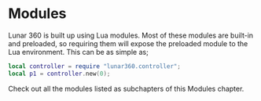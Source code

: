 # Modules

Lunar 360 is built up using Lua modules. Most of these modules are built-in and preloaded, so requiring them will expose the preloaded module to the Lua environment. This can be as simple as; 

```lua
local controller = require "lunar360.controller";
local p1 = controller.new(0);
```

Check out all the modules listed as subchapters of this Modules chapter.